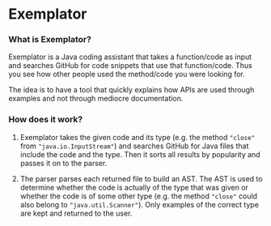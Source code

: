 # Exemplator

### What is Exemplator?
Exemplator is a Java coding assistant that takes a function/code as input and searches GitHub for code snippets that use that function/code.
Thus you see how other people used the method/code you were looking for. 

The idea is to have a tool that quickly explains how APIs are used through examples and not through mediocre documentation. 


### How does it work?
1. Exemplator takes the given code and its type (e.g. the method ```"close"``` from ```"java.io.InputStream"```) and searches GitHub for Java files that include the code and the type. Then it sorts all results by popularity and passes it on to the parser.

2. The parser parses each returned file to build an AST. The AST is used to determine whether the code is actually of the type that was given or whether the code is of some other type (e.g. the method ```"close"``` could also belong to ```"java.util.Scanner"```). Only examples of the correct type are kept and returned to the user. 
